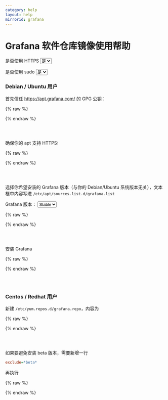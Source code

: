 ```yaml
---
category: help
layout: help
mirrorid: grafana
---
```


# Grafana 软件仓库镜像使用帮助

<form class="form-inline">
<div class="form-group">
	<label>是否使用 HTTPS</label>
	<select id="http-select" class="form-control content-select" data-target="#content-0,#content-1,#content-2,#content-3,#content-4,#content-5">
	  <option data-http_protocol="https://" selected>是</option>
	  <option data-http_protocol="http://">否</option>
	</select>
</div>
</form>


<form class="form-inline">
<div class="form-group">
	<label>是否使用 sudo</label>
	<select id="sudo-select" class="form-control content-select" data-target="#content-0,#content-1,#content-2,#content-3,#content-4,#content-5">
	  <option data-sudo="sudo " selected>是</option>
	  <option data-sudo="">否</option>
	</select>
</div>
</form>


### Debian / Ubuntu 用户

首先信任 https://apt.grafana.com/ 的 GPG 公钥：



{% raw %}
<script id="template-0" type="x-tmpl-markup">
{{sudo}}wget -q -O /usr/share/keyrings/grafana.key https://apt.grafana.com/gpg.key
</script>
{% endraw %}

<p></p>

<pre>
<code id="content-0" data-template="#template-0" data-select="#http-select,#sudo-select">
</code>
</pre>


确保你的 apt 支持 HTTPS:



{% raw %}
<script id="template-1" type="x-tmpl-markup">
{{sudo}}apt-get install -y apt-transport-https
</script>
{% endraw %}

<p></p>

<pre>
<code id="content-1" data-template="#template-1" data-select="#http-select,#sudo-select">
</code>
</pre>


选择你希望安装的 Grafana 版本（与你的 Debian/Ubuntu 系统版本无关），文本框中内容写进 `/etc/apt/sources.list.d/grafana.list`



<form class="form-inline">
<div class="form-group">
  <label>Grafana 版本：</label>
    <select id="select-2-0" class="form-control content-select" data-target="#content-2">
      <option data-version="stable" selected>Stable</option>
      <option data-version="beta">Beta</option>
    </select>
</div>
</form>

{% raw %}
<script id="template-2" type="x-tmpl-markup">
deb [signed-by=/usr/share/keyrings/grafana.key] {{http_protocol}}{{mirror}}/apt/ {{version}} main
</script>
{% endraw %}

<p></p>

<pre>
<code id="content-2" data-template="#template-2" data-select="#http-select,#sudo-select,#select-2-0">
</code>
</pre>



安装 Grafana



{% raw %}
<script id="template-3" type="x-tmpl-markup">
{{sudo}}apt-get update
{{sudo}}apt-get install grafana
</script>
{% endraw %}

<p></p>

<pre>
<code id="content-3" data-template="#template-3" data-select="#http-select,#sudo-select">
</code>
</pre>


### Centos / Redhat 用户

新建 `/etc/yum.repos.d/grafana.repo`，内容为



{% raw %}
<script id="template-4" type="x-tmpl-markup">
[grafana]
name=grafana
baseurl={{http_protocol}}{{mirror}}/yum/rpm
repo_gpgcheck=0
enabled=1
gpgcheck=0
</script>
{% endraw %}

<p></p>

<pre>
<code id="content-4" data-template="#template-4" data-select="#http-select,#sudo-select">
</code>
</pre>


如果要避免安装 beta 版本，需要新增一行

```ini
exclude=*beta*
```

再执行



{% raw %}
<script id="template-5" type="x-tmpl-markup">
{{sudo}}yum makecache
{{sudo}}yum install grafana
</script>
{% endraw %}

<p></p>

<pre>
<code id="content-5" data-template="#template-5" data-select="#http-select,#sudo-select">
</code>
</pre>


